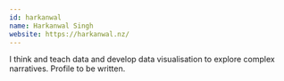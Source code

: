 ```yaml
---
id: harkanwal
name: Harkanwal Singh
website: https://harkanwal.nz/
---
```


I think and teach data and develop data visualisation to explore complex narratives. Profile to be written.
